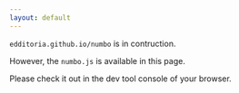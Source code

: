 ```yaml
---
layout: default
---
```


`edditoria.github.io/numbo` is in contruction.

However, the `numbo.js` is available in this page.

Please check it out in the dev tool console of your browser.
